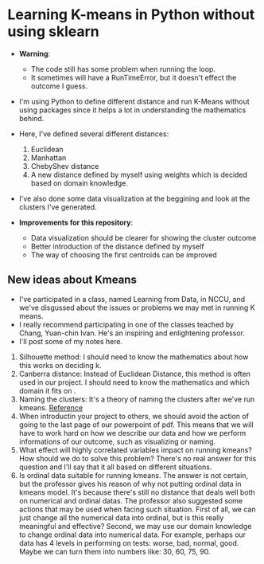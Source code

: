 # Learning K-means in Python without using sklearn

* **Warning**: 
    - The code still has some problem when running the loop.
    - It sometimes will have a RunTimeError, but it doesn't effect the outcome I guess.

* I'm using Python to define different distance and run K-Means without using packages since it helps a lot in understanding the mathematics behind.

* Here, I've defined several different distances:
  1. Euclidean
  2. Manhattan
  3. ChebyShev distance
  4. A new distance defined by myself using weights which is decided based on domain knowledge.
  
* I've also done some data visualization at the beggining and look at the clusters I've generated.

* **Improvements for this repository**:
  - Data visualization should be clearer for showing the cluster outcome
  - Better introduction of the distance defined by myself
  - The way of choosing the first centroids can be improved
  
## New ideas about Kmeans
* I've participated in a class, named Learning from Data, in NCCU, and we've disgussed about the issues or problems we may met in running K means.
* I really recommend participating in one of the classes teached by Chang, Yuan-chin Ivan. He's an inspiring and enlightening professor.
* I'll post some of my notes here.  

1. Silhouette method: I should need to know the mathematics about how this works on deciding k.
2. Canberra distance: Instead of Euclidean Distance, this method is often used in our project. I should need to know the mathematics and which domain it fits on .
3. Naming the clusters: It's a theory of naming the clusters after we've run kmeans. [Reference](http://www.d.umn.edu/~tpederse/Pubs/cicling2005.pdf)
4. When introductin your project to others, we should avoid the action of going to the last page of our powerpoint of pdf. This means that we will have to work hard on how we describe our data and how we perform informations of our outcome, such as visualizing or naming.
5. What effect will highly correlated variables impact on running kmeans? How should we do to solve this problem? There's no real answer for this question and I'll say that it all based on different situations.
6. Is ordinal data suitable for running kmeans. The answer is not certain, but the professor gives his reason of why not putting ordinal data in kmeans model. It's because there's still no distance that deals well both on numerical and ordinal datas. The professor also suggested some actions that may be used when facing such situation. First of all, we can just change all the numerical data into ordinal, but is this really meaningful and effective? Second, we may use our domain knowledge to change ordinal data into numerical data. For example, perhaps our data has 4 levels in performing on tests: worse, bad, normal, good. Maybe we can turn them into numbers like: 30, 60, 75, 90. 
